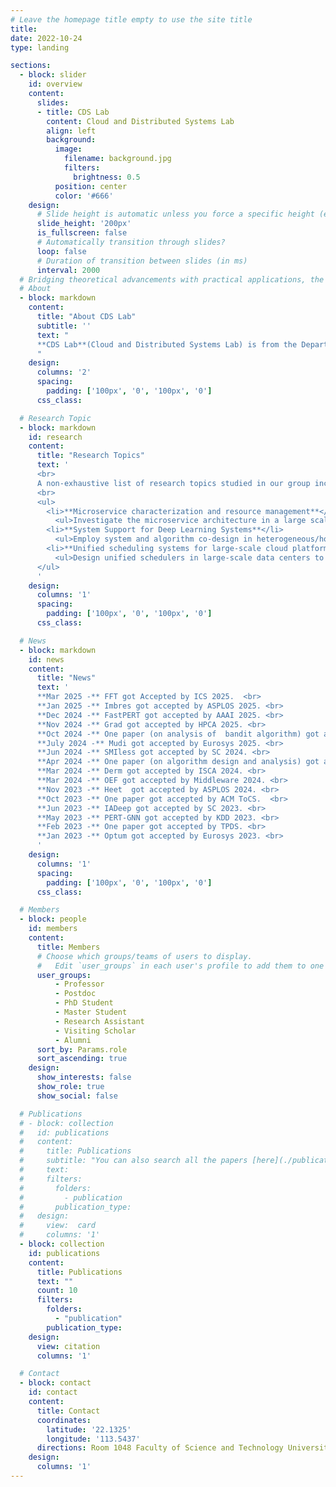 ```yaml
---
# Leave the homepage title empty to use the site title
title:
date: 2022-10-24
type: landing

sections:
  - block: slider
    id: overview
    content:
      slides:
      - title: CDS Lab
        content: Cloud and Distributed Systems Lab
        align: left
        background:
          image:
            filename: background.jpg
            filters:
              brightness: 0.5
          position: center
          color: '#666'
    design:
      # Slide height is automatic unless you force a specific height (e.g. '400px')
      slide_height: '200px'
      is_fullscreen: false
      # Automatically transition through slides?
      loop: false
      # Duration of transition between slides (in ms)
      interval: 2000
  # Bridging theoretical advancements with practical applications, the lab’s research fosters cutting-edge frameworks and systems tailored to the evolving demands of modern distributed infrastructures.
  # About
  - block: markdown
    content:
      title: "About CDS Lab"
      subtitle: ''
      text: "
      **CDS Lab**(Cloud and Distributed Systems Lab) is from the Department of Computer and Information Science at University of Macau, led by Prof. [Chengzhong Xu](https://www.fst.um.edu.mo/personal/czxu/) and Prof. [Huanle Xu](https://www.fst.um.edu.mo/personal/huanlexu/). The lab specializes in designing and implementing innovative software solutions at the OS and middleware layers for large-scale cloud and distributed systems. By tackling critical challenges in scalability, efficiency, and reliability, CDS Lab strives to optimize application performance and maximize resource utilization in complex computing environments. 
      "
    design:
      columns: '2'
      spacing:
        padding: ['100px', '0', '100px', '0']
      css_class: 

  # Research Topic
  - block: markdown
    id: research
    content:
      title: "Research Topics"
      text: '
      <br>
      A non-exhaustive list of research topics studied in our group include:
      <br>
      <ul>
        <li>**Microservice characterization and resource management**</li>
          <ul>Investigate the microservice architecture in a large scale and implement optimized cloud native systems for higher resource efficiency.</ul>
        <li>**System Support for Deep Learning Systems**</li>
          <ul>Employ system and algorithm co-design in heterogeneous/homogeneous GPU clusters to support efficient distributed deep learning, including both training and inference.</ul>
        <li>**Unified scheduling systems for large-scale cloud platforms**</li>
          <ul>Design unified schedulers in large-scale data centers to balance the trade-off between application performance, resource utilisation, and scheduling scalability.</ul>
      </ul>
      '
    design:
      columns: '1'
      spacing:
        padding: ['100px', '0', '100px', '0']
      css_class: 

  # News
  - block: markdown
    id: news
    content:
      title: "News"
      text: '
      **Mar 2025 -** FFT got Accepted by ICS 2025.  <br>
      **Jan 2025 -** Imbres got accepted by ASPLOS 2025. <br>
      **Dec 2024 -** FastPERT got accepted by AAAI 2025. <br>
      **Nov 2024 -** Grad got accepted by HPCA 2025. <br>
      **Oct 2024 -** One paper (on analysis of  bandit algorithm) got accepted by Journal of Artificial Intelligence Research (JAIR).  <br>
      **July 2024 -** Mudi got accepted by Eurosys 2025. <br>
      **Jun 2024 -** SMIless got accepted by SC 2024. <br>
      **Apr 2024 -** One paper (on algorithm design and analysis) got accepted by SPAA 2024.  <br>
      **Mar 2024 -** Derm got accepted by ISCA 2024. <br>
      **Mar 2024 -** OEF got accepted by Middleware 2024. <br>
      **Nov 2023 -** Heet  got accepted by ASPLOS 2024. <br>
      **Oct 2023 -** One paper got accepted by ACM ToCS.  <br>
      **Jun 2023 -** IADeep got accepted by SC 2023. <br>
      **May 2023 -** PERT-GNN got accepted by KDD 2023. <br>
      **Feb 2023 -** One paper got accepted by TPDS. <br>
      **Jan 2023 -** Optum got accepted by Eurosys 2023. <br>
      '
    design:
      columns: '1'
      spacing:
        padding: ['100px', '0', '100px', '0']
      css_class: 

  # Members
  - block: people
    id: members
    content:
      title: Members
      # Choose which groups/teams of users to display.
      #   Edit `user_groups` in each user's profile to add them to one or more of these groups.
      user_groups:
          - Professor
          - Postdoc
          - PhD Student
          - Master Student
          - Research Assistant
          - Visiting Scholar
          - Alumni
      sort_by: Params.role
      sort_ascending: true
    design:
      show_interests: false
      show_role: true
      show_social: false

  # Publications
  # - block: collection
  #   id: publications
  #   content:
  #     title: Publications
  #     subtitle: "You can also search all the papers [here](./publication)."
  #     text: 
  #     filters:
  #       folders:
  #         - publication
  #       publication_type: 
  #   design:
  #     view:  card     
  #     columns: '1'
  - block: collection
    id: publications
    content:
      title: Publications
      text: ""
      count: 10
      filters:
        folders:
          - "publication"
        publication_type: 
    design:
      view: citation
      columns: '1'

  # Contact
  - block: contact
    id: contact
    content:
      title: Contact
      coordinates:
        latitude: '22.1325'
        longitude: '113.5437'
      directions: Room 1048 Faculty of Science and Technology University of Macau, E11 Avenida da Universidade Taipa, Macau, China
    design:
      columns: '1'
---
```

